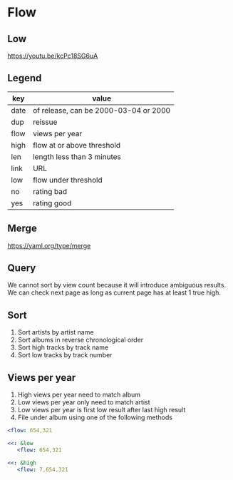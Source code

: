 Flow
=====

Low
-----

https://youtu.be/kcPc18SG6uA

Legend
------

key  | value
-----|--------------------------------------
date | of release, can be 2000-03-04 or 2000
dup  | reissue
flow | views per year
high | flow at or above threshold
len  | length less than 3 minutes
link | URL
low  | flow under threshold
no   | rating bad
yes  | rating good

Merge
-----

https://yaml.org/type/merge

Query
-----

We cannot sort by view count because it will introduce ambiguous results. We
can check next page as long as current page has at least 1 true high.

Sort
-----

1. Sort artists by artist name
2. Sort albums in reverse chronological order
3. Sort high tracks by track name
4. Sort low tracks by track number

Views per year
--------------

1. High views per year need to match album
2. Low views per year only need to match artist
3. Low views per year is first low result after last high result
4. File under album using one of the following methods

~~~yml
<flow: 654,321
~~~

~~~yml
<<: &low
   <flow: 654,321
~~~

~~~yml
<<: &high
   <flow: 7,654,321
~~~
